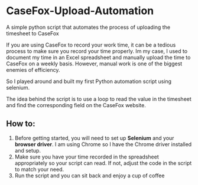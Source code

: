 # CaseFox-Upload-Automation
A simple python script that automates the process of uploading the timesheet to CaseFox

If you are using CaseFox to record your work time, it can be a tedious process to make sure you record your time properly. Im my case, I used to document my time in an Excel spreadsheet and manually upload the time to CaseFox on a weekly basis.
However, manual work is one of the biggest enemies of efficiency.

So I played around and built my first Python automation script using selenium. 

The idea behind the script is to use a loop to read the value in the timesheet and find the corresponding field on the CaseFox website.

## How to:
1. Before getting started, you will need to set up **Selenium** and your **browser driver**.
I am using Chrome so I have the Chrome driver installed and setup.
2. Make sure you have your time recorded in the spreadsheet appropriately so your script can read. If not, adjust the code in the script to match your need.
3. Run the script and you can sit back and enjoy a cup of coffee

